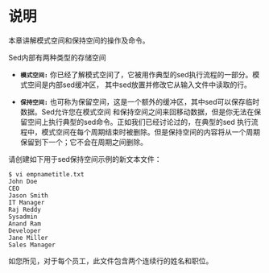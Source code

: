 # 说明

本章讲解模式空间和保持空间的操作及命令。

Sed内部有两种类型的存储空间

 - __`模式空间:`__ 你已经了解模式空间了，它被用作典型的sed执行流程的一部分。模式空间是内部sed缓冲区，
 其中sed放置并修改它从输入文件中读取的行。

 - __`保持空间:`__ 也可称为保留空间，这是一个额外的缓冲区，其中sed可以保存临时数据。Sed允许您在模式空间
 和保持空间之间来回移动数据，但是你无法在保留空间上执行典型的sed命令。正如我们已经讨论过的，在典型的sed
 执行流程中，模式空间在每个周期结束时被删除。但是保持空间的内容将从一个周期保留到下一个；它不会在周期之间删除。

请创建如下用于sed保持空间示例的新文本文件：

```
$ vi empnametitle.txt
John Doe
CEO
Jason Smith
IT Manager
Raj Reddy
Sysadmin
Anand Ram
Developer
Jane Miller
Sales Manager
```

如您所见，对于每个员工，此文件包含两个连续行的姓名和职位。
